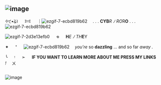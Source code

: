 ## ![image](https://media.discordapp.net/attachments/1202801961099862026/1326801518183059509/image_2025-01-08_233521758_optimized.png?ex=6780bfb4&is=677f6e34&hm=fc0b882a21d6b59573c915d3620d76cacfaea662c43bef0670146e379f7cf1c5&=&format=webp&quality=lossless&width=826&height=331)




✧੯•́໒꒱ 　 𐂯 　 ｜![ezgif-7-ecbd819b62](https://file.garden/Zj8MKPoh-G9Y8EJE/pixels/blue/IMG_6206.gif)　 . . . **CYB***R* *ﾉ* *RO*R**O** . . .  ![ezgif-7-ecbd819b62](https://file.garden/Zj8MKPoh-G9Y8EJE/pixels/blue/IMG_6207.gif)
 
![ezgif-7-2d3e13efb0](https://files.catbox.moe/khpg1p.gif)
 　 𖦹 　 **H***E* *ﾉ* *TH***E**Y 

✦ 　 ⁺ 　 ![ezgif-7-ecbd819b62](https://github.com/anxiokko/anxiokko/assets/161395515/6d25726c-b24f-465b-9698-3529b94287e8)
  　*you're* so **dazzling** ... and so far *away .*

╰ 　 ᵎ 　 ➣ 　 **IF YOU WANT TO LEARN MORE ABOUT ME PRESS MY LINKS** *!*　 ㄨ


##
![image](https://media.discordapp.net/attachments/1202801961099862026/1326799858945753099/Untitled174_20250108232852.png?ex=6780be29&is=677f6ca9&hm=67a8298e48c272625cd4db41ae676883f3d7e9a115bfefed9f93265252f68ace&=&format=webp&quality=lossless&width=1202&height=482)

















